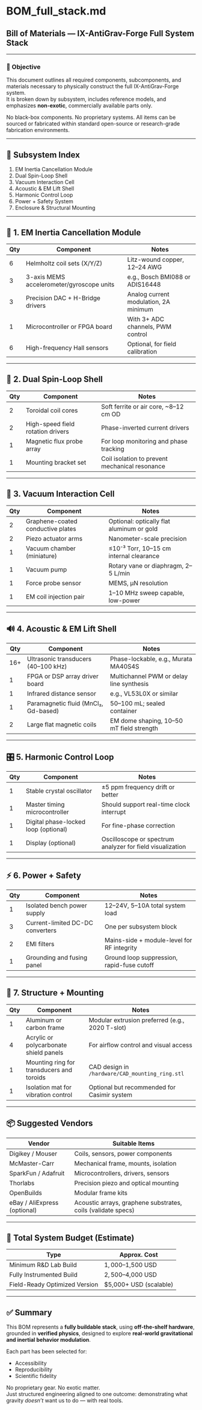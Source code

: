 # BOM_full_stack.md  
## Bill of Materials — IX-AntiGrav-Forge Full System Stack

---

### 📌 Objective

This document outlines all required components, subcomponents, and materials necessary to physically construct the full IX-AntiGrav-Forge system.  
It is broken down by subsystem, includes reference models, and emphasizes **non-exotic**, commercially available parts only.

No black-box components. No proprietary systems. All items can be sourced or fabricated within standard open-source or research-grade fabrication environments.

---

## 🧱 Subsystem Index

1. EM Inertia Cancellation Module  
2. Dual Spin-Loop Shell  
3. Vacuum Interaction Cell  
4. Acoustic & EM Lift Shell  
5. Harmonic Control Loop  
6. Power + Safety System  
7. Enclosure & Structural Mounting

---

## 🔧 1. EM Inertia Cancellation Module

| Qty | Component | Notes |
|-----|-----------|-------|
| 6 | Helmholtz coil sets (X/Y/Z) | Litz-wound copper, 12–24 AWG |
| 3 | 3-axis MEMS accelerometer/gyroscope units | e.g., Bosch BMI088 or ADIS16448 |
| 3 | Precision DAC + H-Bridge drivers | Analog current modulation, 2A minimum |
| 1 | Microcontroller or FPGA board | With 3+ ADC channels, PWM control |
| 6 | High-frequency Hall sensors | Optional, for field calibration |

---

## 🔁 2. Dual Spin-Loop Shell

| Qty | Component | Notes |
|-----|-----------|-------|
| 2 | Toroidal coil cores | Soft ferrite or air core, ~8–12 cm OD |
| 2 | High-speed field rotation drivers | Phase-inverted current drivers |
| 1 | Magnetic flux probe array | For loop monitoring and phase tracking |
| 1 | Mounting bracket set | Coil isolation to prevent mechanical resonance |

---

## 🌌 3. Vacuum Interaction Cell

| Qty | Component | Notes |
|-----|-----------|-------|
| 2 | Graphene-coated conductive plates | Optional: optically flat aluminum or gold |
| 2 | Piezo actuator arms | Nanometer-scale precision |
| 1 | Vacuum chamber (miniature) | ≤10⁻³ Torr, 10–15 cm internal clearance |
| 1 | Vacuum pump | Rotary vane or diaphragm, 2–5 L/min |
| 1 | Force probe sensor | MEMS, µN resolution |
| 1 | EM coil injection pair | 1–10 MHz sweep capable, low-power |

---

## 🔊 4. Acoustic & EM Lift Shell

| Qty | Component | Notes |
|-----|-----------|-------|
| 16+ | Ultrasonic transducers (40–100 kHz) | Phase-lockable, e.g., Murata MA40S4S |
| 1 | FPGA or DSP array driver board | Multichannel PWM or delay line synthesis |
| 1 | Infrared distance sensor | e.g., VL53L0X or similar |
| 1 | Paramagnetic fluid (MnCl₂, Gd-based) | 50–100 mL; sealed container |
| 2 | Large flat magnetic coils | EM dome shaping, 10–50 mT field strength |

---

## 🎛 5. Harmonic Control Loop

| Qty | Component | Notes |
|-----|-----------|-------|
| 1 | Stable crystal oscillator | ±5 ppm frequency drift or better |
| 1 | Master timing microcontroller | Should support real-time clock interrupt |
| 1 | Digital phase-locked loop (optional) | For fine-phase correction |
| 1 | Display (optional) | Oscilloscope or spectrum analyzer for field visualization |

---

## ⚡ 6. Power + Safety

| Qty | Component | Notes |
|-----|-----------|-------|
| 1 | Isolated bench power supply | 12–24V, 5–10A total system load |
| 3 | Current-limited DC-DC converters | One per subsystem block |
| 2 | EMI filters | Mains-side + module-level for RF integrity |
| 1 | Grounding and fusing panel | Ground loop suppression, rapid-fuse cutoff |

---

## 🧩 7. Structure + Mounting

| Qty | Component | Notes |
|-----|-----------|-------|
| 1 | Aluminum or carbon frame | Modular extrusion preferred (e.g., 2020 T-slot) |
| 4 | Acrylic or polycarbonate shield panels | For airflow control and visual access |
| 1 | Mounting ring for transducers and toroids | CAD design in `/hardware/CAD_mounting_ring.stl` |
| 1 | Isolation mat for vibration control | Optional but recommended for Casimir system |

---

## 📦 Suggested Vendors

| Vendor | Suitable Items |
|--------|----------------|
| Digikey / Mouser | Coils, sensors, power components |
| McMaster-Carr | Mechanical frame, mounts, isolation |
| SparkFun / Adafruit | Microcontrollers, drivers, sensors |
| Thorlabs | Precision piezo and optical mounting |
| OpenBuilds | Modular frame kits |
| eBay / AliExpress (optional) | Acoustic arrays, graphene substrates, coils (validate specs) |

---

## 🧠 Total System Budget (Estimate)

| Type | Approx. Cost |
|------|---------------|
| Minimum R&D Lab Build | $1,000–$1,500 USD |
| Fully Instrumented Build | $2,500–$4,000 USD |
| Field-Ready Optimized Version | $5,000+ USD (scalable) |

---

## ✅ Summary

This BOM represents a **fully buildable stack**, using **off-the-shelf hardware**, grounded in **verified physics**, designed to explore **real-world gravitational and inertial behavior modulation**.

Each part has been selected for:
- Accessibility
- Reproducibility
- Scientific fidelity

No proprietary gear. No exotic matter.  
Just structured engineering aligned to one outcome: demonstrating what gravity *doesn’t* want us to do — with real tools.

